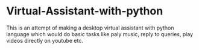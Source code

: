 # Virtual-Assistant-with-python
This is an attempt of making a desktop virtual assistant with python language which would do basic tasks like paly music, reply to queries, play videos directly on youtube etc.
